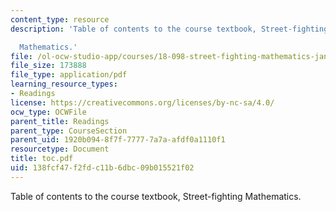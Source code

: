 ```yaml
---
content_type: resource
description: 'Table of contents to the course textbook, Street-fighting

  Mathematics.'
file: /ol-ocw-studio-app/courses/18-098-street-fighting-mathematics-january-iap-2008/138fcf47f2fdc11b6dbc09b015521f02_toc.pdf
file_size: 173888
file_type: application/pdf
learning_resource_types:
- Readings
license: https://creativecommons.org/licenses/by-nc-sa/4.0/
ocw_type: OCWFile
parent_title: Readings
parent_type: CourseSection
parent_uid: 1920b094-8f7f-7777-7a7a-afdf0a1110f1
resourcetype: Document
title: toc.pdf
uid: 138fcf47-f2fd-c11b-6dbc-09b015521f02
---
```

Table of contents to the course textbook, Street-fighting
Mathematics.